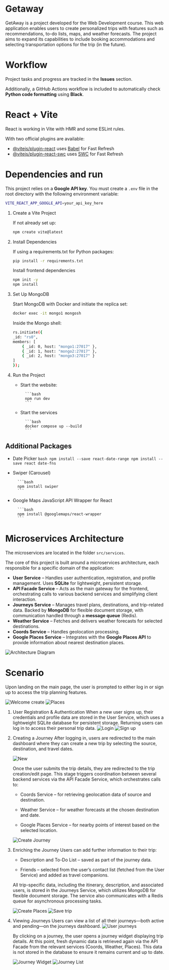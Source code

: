 # Getaway

GetAway is a project developed for the Web Development course. This web application enables users to create personalized trips with features such as recommendations, to-do lists, maps, and weather forecasts. The project aims to expand its capabilities to include booking accommodations and selecting transportation options for the trip (in the future).

# Workflow

Project tasks and progress are tracked in the **Issues** section.

Additionally, a GitHub Actions workflow is included to automatically check **Python code formatting** using **Black**.

# React + Vite

React is working in Vite with HMR and some ESLint rules.

With two official plugins are available:

- [@vitejs/plugin-react](https://github.com/vitejs/vite-plugin-react/blob/main/packages/plugin-react/README.md) uses [Babel](https://babeljs.io/) for Fast Refresh
- [@vitejs/plugin-react-swc](https://github.com/vitejs/vite-plugin-react-swc) uses [SWC](https://swc.rs/) for Fast Refresh

# Dependencies and run

This project relies on a **Google API key**. You must create a `.env` file in the root directory with the following environment variable:

```bash
VITE_REACT_APP_GOOGLE_API=your_api_key_here
```

1. Create a Vite Project

    If not already set up:

    ```bash
    npm create vite@latest
    ```

2. Install Dependencies

    If using a requirements.txt for Python packages:

    ```bash
    pip install -r requirements.txt
    ```

    Install frontend dependencies

    ```bash
    npm init -y
    npm install
    ```

3. Set Up MongoDB

    Start MongoDB with Docker and initiate the replica set:

    ```bash
    docker exec -it mongo1 mongosh
    ```

    Inside the Mongo shell:

    ```bash
    rs.initiate({
    _id: "rs0",
    members: [
        { _id: 0, host: "mongo1:27017" },
        { _id: 1, host: "mongo2:27017" },
        { _id: 2, host: "mongo3:27017" }
    ]
    });
    ```

4. Run the Project

    - Start the website:

            ```bash
            npm run dev
            ```

    - Start the services

            ```bash
            docker compose up --build
            ```

## Additional Packages  

- Date Picker
        ```bash
        npm install --save react-date-range
        npm install --save react date-fns
        ```

- Swiper (Carousel)

        ```bash
        npm install swiper
        ```

- Google Maps JavaScript API Wrapper for React

        ```bash
        npm install @googlemaps/react-wrapper
        ```

# Microservices Architecture

The microservices are located in the folder `src/services`.

The core of this project is built around a microservices architecture, each responsible for a specific domain of the application:

- **User Service** – Handles user authentication, registration, and profile management. Uses **SQLite** for lightweight, persistent storage.
- **API Facade Service** – Acts as the main gateway for the frontend, orchestrating calls to various backend services and simplifying client interaction.
- **Journeys Service** – Manages travel plans, destinations, and trip-related data. Backed by **MongoDB** for flexible document storage, with communication handled through a **message queue** (Redis).
- **Weather Service** – Fetches and delivers weather forecasts for selected destinations.
- **Coords Service** – Handles geolocation processing.
- **Google Places Service** – Integrates with the **Google Places API** to provide information about nearest destination places.

![Architecture Diagram](./img/GetAway_Micro_Architecture.png)

# Scenario

Upon landing on the main page, the user is prompted to either log in or sign up to access the trip planning features.

![Welcome create](./img/welcome_create.jpeg)
![Places](./img/places.jpeg)

1. User Registration & Authentication
    When a new user signs up, their credentials and profile data are stored in the User Service, which uses a lightweight SQLite database for persistent storage.
    Returning users can log in to access their personal trip data.
    ![Login](./img/login.jpeg)
    ![Sign up](./img/signup.jpeg)

2. Creating a Journey
    After logging in, users are redirected to the main dashboard where they can create a new trip by selecting the source, destination, and travel dates.

    ![New](./img/new_user.jpeg)

    Once the user submits the trip details, they are redirected to the trip creation/edit page. This stage triggers coordination between several backend services via the API Facade Service, which orchestrates calls to:

    - Coords Service – for retrieving geolocation data of source and destination.

    - Weather Service – for weather forecasts at the chosen destination and date.

    - Google Places Service – for nearby points of interest based on the selected location.
    
    ![Create Journey](./img/create_journey.jpeg)

3. Enriching the Journey
    Users can add further information to their trip:

    - Description and To-Do List – saved as part of the journey data.

    - Friends – selected from the user’s contact list (fetched from the User Service) and added as travel companions.

    All trip-specific data, including the itinerary, description, and associated users, is stored in the Journeys Service, which utilizes MongoDB for flexible document storage. The service also communicates with a Redis queue for asynchronous processing tasks.

    ![Create Places](./img/create_places.jpeg)
    ![Save trip](./img/save_trip.jpeg)

4. Viewing Journeys
    Users can view a list of all their journeys—both active and pending—on the journeys dashboard.
    ![User journeys](./img/user_journeys.jpeg)

    By clicking on a journey, the user opens a journey widget displaying trip details. At this point, fresh dynamic data is retrieved again via the API Facade from the relevant services (Coords, Weather, Places). This data is not stored in the database to ensure it remains current and up to date.

    ![Journey Widget](./img/journey_widget.jpeg)
    ![Journey List](./img/journeys_list.jpeg)